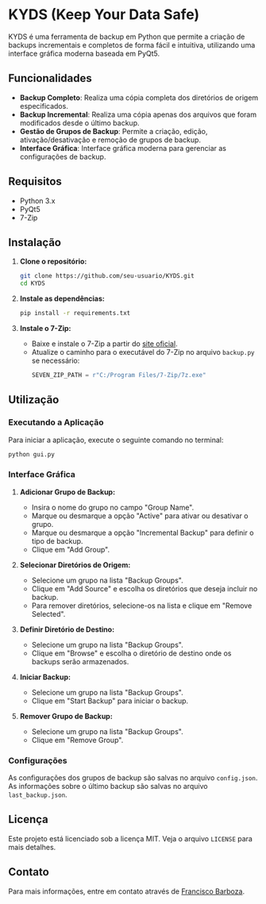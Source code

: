 
# KYDS (Keep Your Data Safe)

KYDS é uma ferramenta de backup em Python que permite a criação de backups incrementais e completos de forma fácil e intuitiva, utilizando uma interface gráfica moderna baseada em PyQt5.

## Funcionalidades

- **Backup Completo**: Realiza uma cópia completa dos diretórios de origem especificados.
- **Backup Incremental**: Realiza uma cópia apenas dos arquivos que foram modificados desde o último backup.
- **Gestão de Grupos de Backup**: Permite a criação, edição, ativação/desativação e remoção de grupos de backup.
- **Interface Gráfica**: Interface gráfica moderna para gerenciar as configurações de backup.

## Requisitos

- Python 3.x
- PyQt5
- 7-Zip

## Instalação

1. **Clone o repositório:**
   ```bash
   git clone https://github.com/seu-usuario/KYDS.git
   cd KYDS
   ```

2. **Instale as dependências:**
   ```bash
   pip install -r requirements.txt
   ```

3. **Instale o 7-Zip:**
   - Baixe e instale o 7-Zip a partir do [site oficial](https://www.7-zip.org/).
   - Atualize o caminho para o executável do 7-Zip no arquivo `backup.py` se necessário:
     ```python
     SEVEN_ZIP_PATH = r"C:/Program Files/7-Zip/7z.exe"
     ```

## Utilização

### Executando a Aplicação

Para iniciar a aplicação, execute o seguinte comando no terminal:
```bash
python gui.py
```

### Interface Gráfica

1. **Adicionar Grupo de Backup:**
   - Insira o nome do grupo no campo "Group Name".
   - Marque ou desmarque a opção "Active" para ativar ou desativar o grupo.
   - Marque ou desmarque a opção "Incremental Backup" para definir o tipo de backup.
   - Clique em "Add Group".

2. **Selecionar Diretórios de Origem:**
   - Selecione um grupo na lista "Backup Groups".
   - Clique em "Add Source" e escolha os diretórios que deseja incluir no backup.
   - Para remover diretórios, selecione-os na lista e clique em "Remove Selected".

3. **Definir Diretório de Destino:**
   - Selecione um grupo na lista "Backup Groups".
   - Clique em "Browse" e escolha o diretório de destino onde os backups serão armazenados.

4. **Iniciar Backup:**
   - Selecione um grupo na lista "Backup Groups".
   - Clique em "Start Backup" para iniciar o backup.

5. **Remover Grupo de Backup:**
   - Selecione um grupo na lista "Backup Groups".
   - Clique em "Remove Group".

### Configurações

As configurações dos grupos de backup são salvas no arquivo `config.json`. As informações sobre o último backup são salvas no arquivo `last_backup.json`.

## Licença

Este projeto está licenciado sob a licença MIT. Veja o arquivo `LICENSE` para mais detalhes.

## Contato

Para mais informações, entre em contato através de [Francisco Barboza](mailto:jose.f.barboza@outlook.com).
